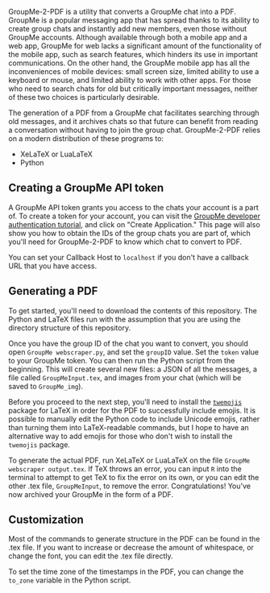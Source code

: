 GroupMe-2-PDF is a utility that converts a GroupMe chat into a PDF. GroupMe is a popular messaging app that has spread thanks to its ability to create group chats and instantly add new members, even those without GroupMe accounts. Although available through both a mobile app and a web app, GroupMe for web lacks a significant amount of the functionality of the mobile app, such as search features, which hinders its use in important communications. On the other hand, the GroupMe mobile app has all the inconveniences of mobile devices:  small screen size, limited ability to use a keyboard or mouse, and limited ability to work with other apps. For those who need to search chats for old but critically important messages, neither of these two choices is particularly desirable.

The generation of a PDF from a GroupMe chat facilitates searching through old messages, and it archives chats so that future can benefit from reading a conversation without having to join the group chat. GroupMe-2-PDF relies on a modern distribution of these programs to:
- XeLaTeX or LuaLaTeX
- Python

## Creating a GroupMe API token

A GroupMe API token grants you access to the chats your account is a part of. To create a token for your account, you can visit the [GroupMe developer authentication tutorial](https://dev.groupme.com/tutorials/oauth), and click on "Create Application." This page will also show you how to obtain the IDs of the group chats you are part of, which you'll need for GroupMe-2-PDF to know which chat to convert to PDF.

You can set your Callback Host to `localhost` if you don't have a callback URL that you have access. 

## Generating a PDF

To get started, you'll need to download the contents of this repository. The Python and LaTeX files run with the assumption that you are using the directory structure of this repository.

Once you have the group ID of the chat you want to convert, you should open `GroupMe webscraper.py`, and set the `groupID` value. Set the `token` value to your GroupMe token. You can then run the Python script from the beginning. This will create several new files: a JSON of all the messages, a file called `GroupMeInput.tex`, and images from your chat (which will be saved to `GroupMe_img`). 

Before you proceed to the next step, you'll need to install the [`twemojis`](https://ctan.org/pkg/twemojis) package for LaTeX in order for the PDF to successfully include emojis. It is possible to manually edit the Python code to include Unicode emojis, rather than turning them into LaTeX-readable commands, but I hope to have an alternative way to add emojis for those who don't wish to install the `twemojis` package.

To generate the actual PDF, run XeLaTeX or LuaLaTeX on the file `GroupMe webscraper output.tex`. If TeX throws an error, you can input `R` into the terminal to attempt to get TeX to fix the error on its own, or you can edit the other .tex file, `GroupMeInput`, to remove the error. Congratulations! You've now archived your GroupMe in the form of a PDF.

## Customization

Most of the commands to generate structure in the PDF can be found in the .tex file. If you want to increase or decrease the amount of whitespace, or change the font, you can edit the .tex file directly. 

To set the time zone of the timestamps in the PDF, you can change the `to_zone` variable in the Python script.
